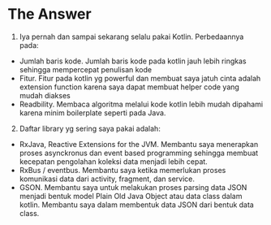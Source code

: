 # The Answer

1. Iya pernah dan sampai sekarang selalu pakai Kotlin. Perbedaannya pada:
- Jumlah baris kode. Jumlah baris kode pada kotlin jauh lebih ringkas sehingga mempercepat penulisan kode
- Fitur. Fitur pada kotlin yg powerful dan membuat saya jatuh cinta adalah extension function karena saya dapat membuat helper code yang mudah diakses 
- Readbility. Membaca algoritma melalui kode kotlin lebih mudah dipahami karena minim boilerplate seperti pada Java.

2. Daftar library yg sering saya pakai adalah: 
- RxJava, Reactive Extensions for the JVM. Membantu saya menerapkan proses asynckronus dan event based programming sehingga membuat kecepatan pengolahan koleksi data menjadi lebih cepat.
- RxBus / eventbus. Membantu saya ketika memerlukan proses komunikasi data dari activity, fragment, dan service.
- GSON. Membantu saya untuk melakukan proses parsing data JSON menjadi bentuk model Plain Old Java Object atau data class dalam kotlin. Membantu saya dalam membentuk data JSON dari bentuk data class.

